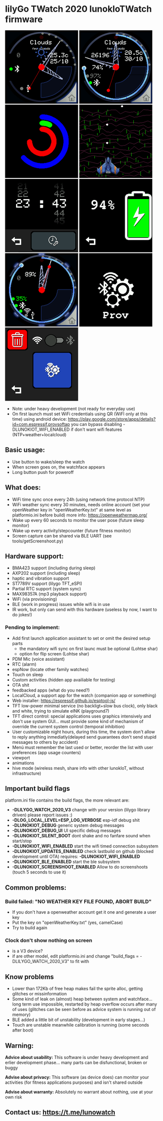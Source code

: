# lilyGo TWatch 2020 lunokIoTWatch firmware

![wartchface0](/doc/watchface0.png)
![wartchface0_day](/doc/day_watchface0.png)
![playground example0](/doc/playground0.png)
![playground example3](/doc/playground3.png)
![set time app](/doc/settime.png)
![battery app](/doc/battery.png)
![ble upload](/doc/ble_upload.png)
![provisioning menu](/doc/mainmenu_provisioning.png)
![provisioning app](/doc/provisioning.png)

* Note: under heavy development (not ready for everyday use)
* On first launch must set WiFi credentials using QR (WiFI only at this time) using android device: https://play.google.com/store/apps/details?id=com.espressif.provsoftap you can bypass disabling -DLUNOKIOT_WIFI_ENABLED if don't want wifi features (NTP+weather+localcloud)

## Basic usage:

* Use button to wake/sleep the watch
* When screen goes on, the watchface appears
* Long button push for poweroff

## What does:

* WiFi time sync once every 24h (using network time protocol NTP)
* WiFi weather sync every 30 minutes, needs online account (set your openWeather key in "openWeatherKey.txt" at same level as platformio.ini before build) more info: https://openweathermap.org/
* Wake up every 60 seconds to monitor the user pose (future sleep monitor)
* Wake up every activity/stepcounter (future fitness monitor)
* Screen capture can be shared via BLE UART (see tools/getScreenshoot.py)

## Hardware support:
 * BMA423 support (including during sleep)
 * AXP202 support (including sleep)
 * haptic and vibration support
 * ST7789V support (lilygo TFT_eSPI)
 * Partial RTC support (system sync)
 * MAX98357A (mp3 playback support)
 * WiFi (via provisioning)
 * BLE (work in progress) issues while wifi is in use
 * IR work, but only can send with this hardware (useless by now, I want to do jokes!)

### Pending to implement:
* Add first launch application assistant to set or omit the desired setup parts
  * the mandatory wifi sync on first launc must be optional (Lohtse shar)
  * option for flip screen (Lohtse shar)
* PDM Mic (voice assistant)
* RTC (alarm)
* espNow (locate other family watches)
* Touch on sleep
* Custom activities (hidden app availiable for testing)
* OTA shit
* feedbacked apps (what do you need?)
* LocalCloud, a support app for the watch (companion app or something)
* Web installer: https://espressif.github.io/esptool-js/
* TFT low-power minimal service (no backligt+slow bus clock), only black and white, trying to simulate eINK (playground7)
 * TFT direct control: special applications uses graphics intensively and don't use system GUI... must provide some kind of mechanism of override the current system control (temporal inhibition) 
 * User customizable night hours, during this time, the system don't allow to reply anything inmediatly(delayed send guarantees don't send stupid messages to others by accident)
 * Menú must remember the last used or better, reorder the list with user preferences (app usage counters)
 * viewport
 * animations
 * hive mode (wireless mesh, share info with other lunokIoT, without infrastructure)
## Important build flags
 platform.ini file contains the build flags, the more relevant are:
 * **-DLILYGO_WATCH_2020_V3** change with your version (lilygo library driven) please report issues :)
* **-DLOG_LOCAL_LEVEL=ESP_LOG_VERBOSE** esp-idf debug shit
* **-DLUNOKIOT_DEBUG** generic system debug messages
* **-DLUNOKIOT_DEBUG_UI** UI specific debug messages
* **-DLUNOKIOT_SILENT_BOOT** dont shake and no fanfare sound when start/stop
* **-DLUNOKIOT_WIFI_ENABLED** start the wifi timed connection subsystem
* **-DLUNOKIOT_UPDATES_ENABLED** check lastbuild on github (blocked development until OTA) requires: **-DLUNOKIOT_WIFI_ENABLED**
* **-DLUNOKIOT_BLE_ENABLED** start the ble subsystem
* **-DLUNOKIOT_SCREENSHOOT_ENABLED** Allow to do screenshoots (touch 5 seconds to use it)

## Common problems:
### Build failed: "NO WEATHER KEY FILE FOUND, ABORT BUILD"
 * If you don't have a openweather account get it one and generate a user key
 * Put the key on "openWeatherKey.txt" (yes, camelCase)
 * Try to build again
### Clock don't show nothing on screen
 * is a V3 device?
 * if are other model, edit platformio.ini and change "build_flags = -DLILYGO_WATCH_2020_V3" to fit with

## Know problems
 * Lower than 172Kb of free heap makes fail the sprite alloc, getting glitches or missinformation
 * Some kind of leak on (almost) heap between system and watchface... long term use impossible, restarted by heap overflow occurs after many of uses (glitches can be seen before as advice system is running out of memory)
 * BLE added a little bit of unstability (development in early stages...)
 * Touch are unstable meanwhile calibration is running (some seconds after boot)

## Warning:

**Advice about usability:** This software is under heavy development and erlier development phase... many parts can be disfunctional, broken or buggy

**Advise about privacy:** This software (as device does) can monitor your activities (for fitness applications purposes) and isn't shared outside

**Advise about warranty:** Absolutely no warrant about nothing, use at your own risk

## Contact us: https://t.me/lunowatch